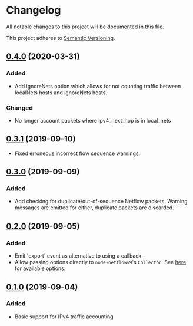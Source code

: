 # Changelog
All notable changes to this project will be documented in this file.

This project adheres to [Semantic Versioning](https://semver.org/spec/v2.0.0.html).

## [0.4.0](https://github.com/mlow/netflow-traffic-accounter/compare/v0.3.1...v0.4.0) (2020-03-31)
### Added
- Add ignoreNets option which allows for not counting traffic between localNets
hosts and ignoreNets hosts.
### Changed
- No longer account packets where ipv4_next_hop is in local_nets

## [0.3.1](https://github.com/mlow/netflow-traffic-accounter/compare/v0.3.0...v0.3.1) (2019-09-10)
- Fixed erroneous incorrect flow sequence warnings.

## [0.3.0](https://github.com/mlow/netflow-traffic-accounter/compare/v0.2.0...v0.3.0) (2019-09-09)
### Added
- Add checking for duplicate/out-of-sequence Netflow packets. Warning messages
are emitted for either, duplicate packets are discarded.


## [0.2.0](https://github.com/mlow/netflow-traffic-accounter/compare/v0.1.0...v0.2.0) (2019-09-05)
### Added
- Emit 'export' event as alternative to using a callback.
- Allow passing options directly to `node-netflowv9`'s `Collector`. See
[here](https://github.com/delian/node-netflowv9#Options) for available options.


## [0.1.0](https://github.com/mlow/netflow-traffic-accounter/tree/v0.1.0) (2019-09-04)
### Added
- Basic support for IPv4 traffic accounting

